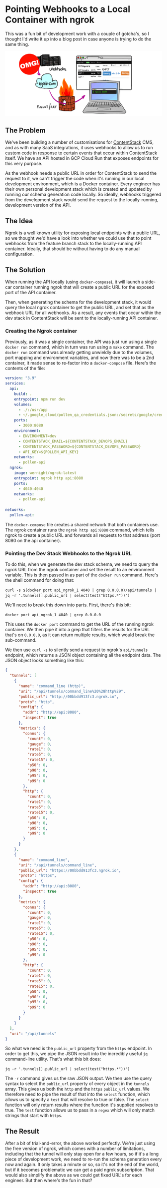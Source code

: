 # Pointing Webhooks to a Local Container with ngrok

This was a fun bit of development work with a couple of gotcha's, so I thought I'd write it up into a blog post in case anyone is trying to do the same thing.

![ngrok webhook](/assets/images/ngrok-webhook.png)

## The Problem

We've been building a number of customisations for [ContentStack](https://www.contentstack.com/) CMS, and as with many SaaS integrations, it uses webhooks to allow us to run custom code in response to certain events that occur within ContentStack itself. We have an API hosted in GCP Cloud Run that exposes endpoints for this very purpose.

As the webhook needs a public URL in order for ContentStack to send the request to it, we can't trigger the code when it's running in our local development environment, which is a Docker container. Every engineer has their own personal development stack which is created and updated by running our schema generation code locally. So ideally, webhooks triggered from the development stack would send the request to the locally-running, development version of the API.

## The Idea

Ngrok is a well known utility for exposing local endpoints with a public URL, so we thought we'd have a look into whether we could use that to point webhooks from the feature branch stack to the locally-running API container. Ideally, that should be without having to do any manual configuration.

## The Solution

When running the API locally (using `docker-compose`), it will launch a side-car container running ngrok that will create a public URL for the exposed port of the API container.

Then, when generating the schema for the development stack, it would query the local ngrok container to get the public URL, and set that as the webhook URL for all webhooks. As a result, any events that occur within the dev stack in ContentStack will be sent to the locally-running API container.

### Creating the Ngrok container

Previously, as it was a single container, the API was just run using a single `docker run` command, which in turn was run using a `make` command. The `docker run` command was already getting unwieldly due to the volumes, port mapping and environment variables, and now there was to be a 2nd container, it made sense to re-factor into a `docker-compose` file. Here's the contents of the file:

```yml
version: "3.9"
services:
  api:
    build: .
    entrypoint: npm run dev
    volumes:
      - ./:/usr/app
      - ~/.google_cloud/pollen_qa_credentials.json:/secrets/google/credentials.json
    ports:
      - 3000:8080
    environment: 
      - ENVIRONMENT=dev
      - CONTENTSTACK_EMAIL=${CONTENTSTACK_DEVOPS_EMAIL}
      - CONTENTSTACK_PASSWORD=${CONTENTSTACK_DEVOPS_PASSWORD}
      - API_KEY=${POLLEN_API_KEY}
    networks:
      - pollen-api
  ngrok:
    image: wernight/ngrok:latest
    entrypoint: ngrok http api:8080
    ports:
      - 4040:4040
    networks:
      - pollen-api

networks:
  pollen-api:
```

The `docker-compose` file creates a shared network that both containers use. The ngrok container runs the `ngrok http api:8080` command, which tells ngrok to create a public URL and forwards all requests to that address (port 8080 on the api container).

### Pointing the Dev Stack Webhooks to the Ngrok URL

To do this, when we generate the dev stack schema, we need to query the ngrok URL from the ngrok container and set the result to an environment variable. This is then passed in as part of the `docker run` command. Here's the shell command for doing that:

`curl -s $(docker port api_ngrok_1 4040 | grep 0.0.0.0)/api/tunnels | jq -r '.tunnels[].public_url | select(test("https.*"))')`

We'll need to break this down into parts. First, there's this bit:

`docker port api_ngrok_1 4040 | grep 0.0.0.0`

This uses the `docker port` command to get the URL of the running ngrok container. We then pipe it into a grep that filters the results for the URL that's on `0.0.0.0`, as it can return multiple results, which would break the sub-command.

We then use `curl -s` to silently send a request to ngrok's `api/tunnels` endpoint, which returns a JSON object containing all the endpoint data. The JSON object looks something like this:

```json
{
  "tunnels": [
    {
      "name": "command_line (http)",
      "uri": "/api/tunnels/command_line%20%28http%29",
      "public_url": "http://00bbdd913fc3.ngrok.io",
      "proto": "http",
      "config": {
        "addr": "http://api:8080",
        "inspect": true
      },
      "metrics": {
        "conns": {
          "count": 0,
          "gauge": 0,
          "rate1": 0,
          "rate5": 0,
          "rate15": 0,
          "p50": 0,
          "p90": 0,
          "p95": 0,
          "p99": 0
        },
        "http": {
          "count": 0,
          "rate1": 0,
          "rate5": 0,
          "rate15": 0,
          "p50": 0,
          "p90": 0,
          "p95": 0,
          "p99": 0
        }
      }
    },
    {
      "name": "command_line",
      "uri": "/api/tunnels/command_line",
      "public_url": "https://00bbdd913fc3.ngrok.io",
      "proto": "https",
      "config": {
        "addr": "http://api:8080",
        "inspect": true
      },
      "metrics": {
        "conns": {
          "count": 0,
          "gauge": 0,
          "rate1": 0,
          "rate5": 0,
          "rate15": 0,
          "p50": 0,
          "p90": 0,
          "p95": 0,
          "p99": 0
        },
        "http": {
          "count": 0,
          "rate1": 0,
          "rate5": 0,
          "rate15": 0,
          "p50": 0,
          "p90": 0,
          "p95": 0,
          "p99": 0
        }
      }
    }
  ],
  "uri": "/api/tunnels"
}
```

So what we need is the `public_url` property from the `https` endpoint. In order to get this, we pipe the JSON result into the incredibly useful `jq` command-line utility. That's what this bit does:

`jq -r '.tunnels[].public_url | select(test("https.*"))')`

The `-r` command gives us the raw JSON output. We then use the query syntax to select the `public_url` property of every object in the `tunnels` array. This gives us both the `http` and the `https` `public_url` values. We therefore need to pipe the result of that into the `select` function, which allows us to specify a `test` that will resolve to true or false. The `select` function will only return results where the function it's supplied resolves to true. The `test` function allows us to pass in a `regex` which will only match strings that start with `https`.

## The Result

After a bit of trial-and-error, the above worked perfectly. We're just using the free version of ngrok, which comes with a number of limitations, including that the tunnel will only stay open for a few hours, so if it's a long piece of development work, we need to re-run the schema generation every now and again. It only takes a minute or so, so it's not the end of the world, but if it becomes problematic we can get a paid ngrok subscription. That would also simplify the above as we could get fixed URL's for each engineer. But then where's the fun in that?